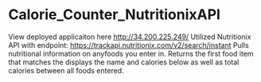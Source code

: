 # Calorie_Counter_NutritionixAPI
View deployed applicaiton here http://34.200.225.249/
Utilized Nutritionix API with endpoint: https://trackapi.nutritionix.com/v2/search/instant
Pulls nutritional information on anyfoods you enter in.
Returns the first food item that matches the displays the name and calories below as well as total calories between all foods entered. 

